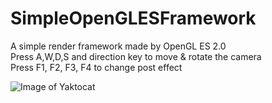 # SimpleOpenGLESFramework
A simple render framework made by OpenGL ES 2.0  
Press A,W,D,S and direction key to move & rotate the camera  
Press F1, F2, F3, F4 to change post effect  

![Image of Yaktocat](https://i.ibb.co/FJyQCp7/Untitled.png)
